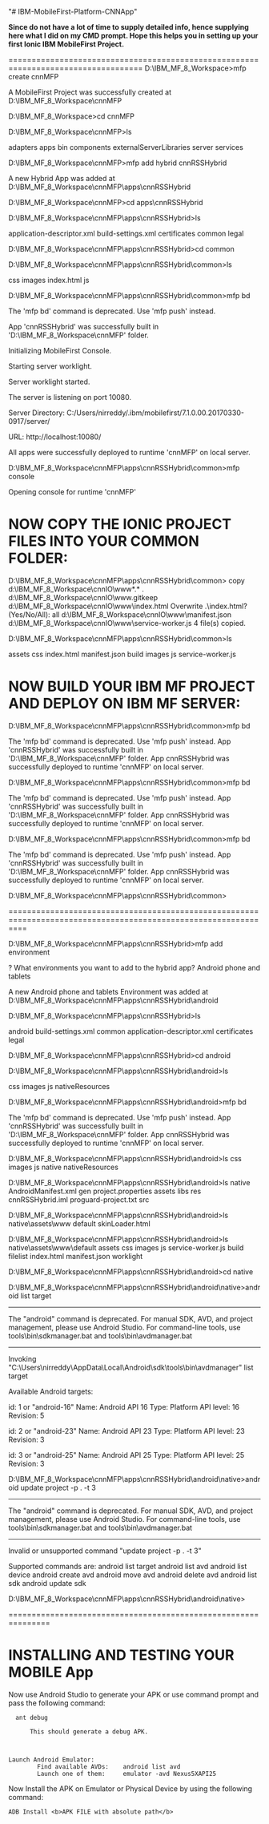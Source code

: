 "# IBM-MobileFirst-Platform-CNNApp"

<B>Since do not have a lot of time to supply detailed info, hence supplying here what I did on my CMD prompt. Hope this helps you in setting up your first Ionic IBM MobileFirst Project.
</B>

===================================================================================
D:\IBM_MF_8_Workspace>mfp create cnnMFP

A MobileFirst Project was successfully created at D:\IBM_MF_8_Workspace\cnnMFP

D:\IBM_MF_8_Workspace>cd cnnMFP

D:\IBM_MF_8_Workspace\cnnMFP>ls

adapters  apps  bin  components  externalServerLibraries  server  services

D:\IBM_MF_8_Workspace\cnnMFP>mfp add hybrid cnnRSSHybrid

A new Hybrid App was added at D:\IBM_MF_8_Workspace\cnnMFP\apps\cnnRSSHybrid

D:\IBM_MF_8_Workspace\cnnMFP>cd apps\cnnRSSHybrid

D:\IBM_MF_8_Workspace\cnnMFP\apps\cnnRSSHybrid>ls

application-descriptor.xml  build-settings.xml  certificates  common  legal

D:\IBM_MF_8_Workspace\cnnMFP\apps\cnnRSSHybrid>cd common

D:\IBM_MF_8_Workspace\cnnMFP\apps\cnnRSSHybrid\common>ls

css  images  index.html  js

D:\IBM_MF_8_Workspace\cnnMFP\apps\cnnRSSHybrid\common>mfp bd

The 'mfp bd' command is deprecated. Use 'mfp push' instead.

App 'cnnRSSHybrid' was successfully built in 'D:\IBM_MF_8_Workspace\cnnMFP' folder.

Initializing MobileFirst Console.

Starting server worklight.

Server worklight started.

The server is listening on port 10080.

Server Directory: C:/Users/nirreddy/.ibm/mobilefirst/7.1.0.00.20170330-0917/server/

URL: http://localhost:10080/

All apps were successfully deployed to runtime 'cnnMFP' on local server.



D:\IBM_MF_8_Workspace\cnnMFP\apps\cnnRSSHybrid\common>mfp console

Opening console for runtime 'cnnMFP'


NOW COPY THE IONIC PROJECT FILES INTO YOUR COMMON FOLDER:
==========================================================

D:\IBM_MF_8_Workspace\cnnMFP\apps\cnnRSSHybrid\common> copy d:\IBM_MF_8_Workspace\cnnIO\www\*.* .\
d:\IBM_MF_8_Workspace\cnnIO\www\.gitkeep
d:\IBM_MF_8_Workspace\cnnIO\www\index.html
Overwrite .\index.html? (Yes/No/All): all
d:\IBM_MF_8_Workspace\cnnIO\www\manifest.json
d:\IBM_MF_8_Workspace\cnnIO\www\service-worker.js
        4 file(s) copied.

D:\IBM_MF_8_Workspace\cnnMFP\apps\cnnRSSHybrid\common>ls

assets  css     index.html  manifest.json
build   images  js          service-worker.js


NOW BUILD YOUR IBM MF PROJECT AND DEPLOY ON IBM MF SERVER:
================================================================
D:\IBM_MF_8_Workspace\cnnMFP\apps\cnnRSSHybrid\common>mfp bd

The 'mfp bd' command is deprecated. Use 'mfp push' instead.
App 'cnnRSSHybrid' was successfully built in 'D:\IBM_MF_8_Workspace\cnnMFP' folder.
App cnnRSSHybrid was successfully deployed to runtime 'cnnMFP' on local server.

D:\IBM_MF_8_Workspace\cnnMFP\apps\cnnRSSHybrid\common>mfp bd

The 'mfp bd' command is deprecated. Use 'mfp push' instead.
App 'cnnRSSHybrid' was successfully built in 'D:\IBM_MF_8_Workspace\cnnMFP' folder.
App cnnRSSHybrid was successfully deployed to runtime 'cnnMFP' on local server.

D:\IBM_MF_8_Workspace\cnnMFP\apps\cnnRSSHybrid\common>mfp bd

The 'mfp bd' command is deprecated. Use 'mfp push' instead.
App 'cnnRSSHybrid' was successfully built in 'D:\IBM_MF_8_Workspace\cnnMFP' folder.
App cnnRSSHybrid was successfully deployed to runtime 'cnnMFP' on local server.

D:\IBM_MF_8_Workspace\cnnMFP\apps\cnnRSSHybrid\common>

================================================================================================================


D:\IBM_MF_8_Workspace\cnnMFP\apps\cnnRSSHybrid>mfp add environment

? What environments you want to add to the hybrid app? Android phone and tablets

A new Android phone and tablets Environment was added at D:\IBM_MF_8_Workspace\cnnMFP\apps\cnnRSSHybrid\android



D:\IBM_MF_8_Workspace\cnnMFP\apps\cnnRSSHybrid>ls

android                     build-settings.xml  common
application-descriptor.xml  certificates        legal

D:\IBM_MF_8_Workspace\cnnMFP\apps\cnnRSSHybrid>cd android

D:\IBM_MF_8_Workspace\cnnMFP\apps\cnnRSSHybrid\android>ls

css  images  js  nativeResources

D:\IBM_MF_8_Workspace\cnnMFP\apps\cnnRSSHybrid\android>mfp bd

The 'mfp bd' command is deprecated. Use 'mfp push' instead.
App 'cnnRSSHybrid' was successfully built in 'D:\IBM_MF_8_Workspace\cnnMFP' folder.
App cnnRSSHybrid was successfully deployed to runtime 'cnnMFP' on local server.



D:\IBM_MF_8_Workspace\cnnMFP\apps\cnnRSSHybrid\android>ls
css  images  js  native  nativeResources


D:\IBM_MF_8_Workspace\cnnMFP\apps\cnnRSSHybrid\android>ls native
AndroidManifest.xml  gen                   project.properties
assets               libs                  res
cnnRSSHybrid.iml     proguard-project.txt  src

D:\IBM_MF_8_Workspace\cnnMFP\apps\cnnRSSHybrid\android>ls native\assets\www
default  skinLoader.html

D:\IBM_MF_8_Workspace\cnnMFP\apps\cnnRSSHybrid\android>ls native\assets\www\default
assets  css       images      js             service-worker.js
build   filelist  index.html  manifest.json  worklight

D:\IBM_MF_8_Workspace\cnnMFP\apps\cnnRSSHybrid\android>cd native

D:\IBM_MF_8_Workspace\cnnMFP\apps\cnnRSSHybrid\android\native>android list target
**************************************************************************
The "android" command is deprecated.
For manual SDK, AVD, and project management, please use Android Studio.
For command-line tools, use tools\bin\sdkmanager.bat
and tools\bin\avdmanager.bat
**************************************************************************

Invoking "C:\Users\nirreddy\AppData\Local\Android\sdk\tools\bin\avdmanager" list target

Available Android targets:

id: 1 or "android-16"
     Name: Android API 16
     Type: Platform
     API level: 16
     Revision: 5

id: 2 or "android-23"
     Name: Android API 23
     Type: Platform
     API level: 23
     Revision: 3

id: 3 or "android-25"
     Name: Android API 25
     Type: Platform
     API level: 25
     Revision: 3

D:\IBM_MF_8_Workspace\cnnMFP\apps\cnnRSSHybrid\android\native>android update project -p . -t 3

**************************************************************************
The "android" command is deprecated.
For manual SDK, AVD, and project management, please use Android Studio.
For command-line tools, use tools\bin\sdkmanager.bat
and tools\bin\avdmanager.bat
**************************************************************************

Invalid or unsupported command "update project -p . -t 3"

Supported commands are:
android list target
android list avd
android list device
android create avd
android move avd
android delete avd
android list sdk
android update sdk

D:\IBM_MF_8_Workspace\cnnMFP\apps\cnnRSSHybrid\android\native>


===============================================================

INSTALLING AND TESTING YOUR MOBILE App
=======================================
Now use Android Studio to generate your APK or use command prompt and pass the following command:

      ant debug

          This should generate a debug APK.



    Launch Android Emulator:
    		Find available AVDs:	android list avd
    		Launch one of them:		emulator -avd Nexus5XAPI25

Now Install the APK on Emulator or Physical Device by using the following command:

    ADB Install <b>APK FILE with absolute path</b>
